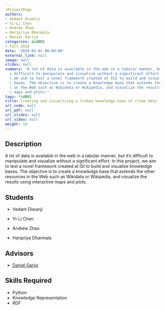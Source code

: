 ```yaml
---
!ProjectPage
authors:
- Vedant Diwanji
- Yi-Li Chen
- Andrew Zhao
- Haripriya Dharmala
- Daniel Garijo
categories: &id001
- Fall 2019
date: '2019-01-01 00:00:00'
external_link: null
image: null
slides: null
summary: "A lot of data is available in the web in a tabular manner, but it\u2019\
  s difficult to manipulate and visualize without a significant effort. In this project,\
  \ we aim to test a novel framework created at ISI to build and visualize knowledge\
  \ bases. The objective is to create a knowledge base that extends the other resources\
  \ in the Web such as Wikidata or Wikipedia, and visualize the results using interactive\
  \ maps and plots."
tags: *id001
title: Creating and visualizing a linked knowledge base of crime data
url_code: null
url_pdf: null
url_slides: null
url_video: null
weight: 10
---
```

## Description

A lot of data is available in the web in a tabular manner, but it’s difficult to manipulate and visualize without a significant effort. In this project, we aim to test a novel framework created at ISI to build and visualize knowledge bases. The objective is to create a knowledge base that extends the other resources in the Web such as Wikidata or Wikipedia, and visualize the results using interactive maps and plots.





## Students

* Vedant Diwanji

* Yi-Li Chen

* Andrew Zhao

* Haripriya Dharmala

## Advisors

* [Daniel Garijo](../../../author/daniel-garijo)

## Skills Required


* Python
* Knowledge Representation
* RDF